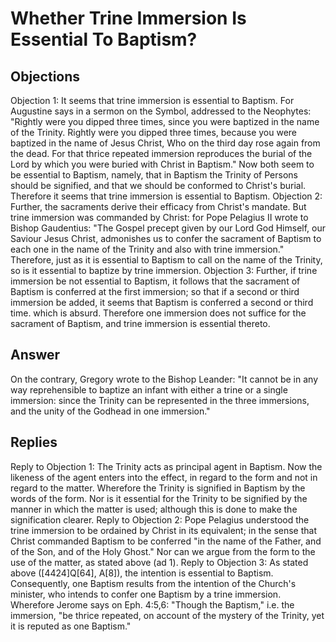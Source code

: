 # Whether Trine Immersion Is Essential To Baptism?
## Objections
Objection 1: It seems that trine immersion is essential to Baptism. For Augustine says in a sermon on the Symbol, addressed to the Neophytes: "Rightly were you dipped three times, since you were baptized in the name of the Trinity. Rightly were you dipped three times, because you were baptized in the name of Jesus Christ, Who on the third day rose again from the dead. For that thrice repeated immersion reproduces the burial of the Lord by which you were buried with Christ in Baptism." Now both seem to be essential to Baptism, namely, that in Baptism the Trinity of Persons should be signified, and that we should be conformed to Christ's burial. Therefore it seems that trine immersion is essential to Baptism.
Objection 2: Further, the sacraments derive their efficacy from Christ's mandate. But trine immersion was commanded by Christ: for Pope Pelagius II wrote to Bishop Gaudentius: "The Gospel precept given by our Lord God Himself, our Saviour Jesus Christ, admonishes us to confer the sacrament of Baptism to each one in the name of the Trinity and also with trine immersion." Therefore, just as it is essential to Baptism to call on the name of the Trinity, so is it essential to baptize by trine immersion.
Objection 3: Further, if trine immersion be not essential to Baptism, it follows that the sacrament of Baptism is conferred at the first immersion; so that if a second or third immersion be added, it seems that Baptism is conferred a second or third time. which is absurd. Therefore one immersion does not suffice for the sacrament of Baptism, and trine immersion is essential thereto.
## Answer
On the contrary, Gregory wrote to the Bishop Leander: "It cannot be in any way reprehensible to baptize an infant with either a trine or a single immersion: since the Trinity can be represented in the three immersions, and the unity of the Godhead in one immersion."

## Replies
Reply to Objection 1: The Trinity acts as principal agent in Baptism. Now the likeness of the agent enters into the effect, in regard to the form and not in regard to the matter. Wherefore the Trinity is signified in Baptism by the words of the form. Nor is it essential for the Trinity to be signified by the manner in which the matter is used; although this is done to make the signification clearer.
Reply to Objection 2: Pope Pelagius understood the trine immersion to be ordained by Christ in its equivalent; in the sense that Christ commanded Baptism to be conferred "in the name of the Father, and of the Son, and of the Holy Ghost." Nor can we argue from the form to the use of the matter, as stated above (ad 1).
Reply to Objection 3: As stated above ([4424]Q[64], A[8]), the intention is essential to Baptism. Consequently, one Baptism results from the intention of the Church's minister, who intends to confer one Baptism by a trine immersion. Wherefore Jerome says on Eph. 4:5,6: "Though the Baptism," i.e. the immersion, "be thrice repeated, on account of the mystery of the Trinity, yet it is reputed as one Baptism."